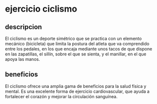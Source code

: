 # ejercicio ciclismo

## descripcion 
El ciclismo es un deporte simétrico que se practica con un elemento mecánico (bicicleta) que limita la postura del atleta que va comprendido entre los pedales, en los que encaja mediante unos tacos de que dispone en las zapatillas, el sillín, sobre el que se sienta, y el manillar, en el que apoya las manos.

## beneficios 
El ciclismo ofrece una amplia gama de beneficios para la salud física y mental. Es una excelente forma de ejercicio cardiovascular, que ayuda a fortalecer el corazón y mejorar la circulación sanguínea.

